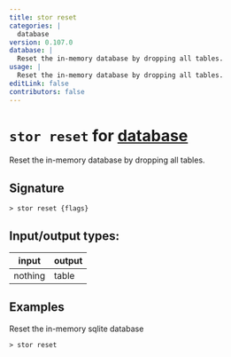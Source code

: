```yaml
---
title: stor reset
categories: |
  database
version: 0.107.0
database: |
  Reset the in-memory database by dropping all tables.
usage: |
  Reset the in-memory database by dropping all tables.
editLink: false
contributors: false
---
```

<!-- This file is automatically generated. Please edit the command in https://github.com/nushell/nushell instead. -->

# `stor reset` for [database](/commands/categories/database.md)

<div class='command-title'>Reset the in-memory database by dropping all tables.</div>

## Signature

```> stor reset {flags} ```


## Input/output types:

| input   | output |
| ------- | ------ |
| nothing | table  |
## Examples

Reset the in-memory sqlite database
```nu
> stor reset

```
